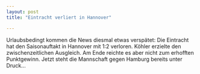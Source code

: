 ```yaml
---
layout: post
title: "Eintracht verliert in Hannover"

---
```


Urlaubsbedingt kommen die News diesmal etwas verspätet: Die Eintracht hat den Saisonauftakt in Hannover mit 1:2 verloren. Köhler erzielte den zwischenzeitlichen Ausgleich. Am Ende reichte es aber nicht zum erhofften Punktgewinn. Jetzt steht die Mannschaft gegen Hamburg bereits unter Druck...


